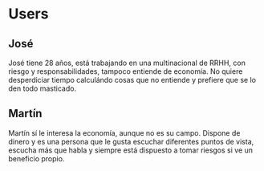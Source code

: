 # Users
## José
José tiene 28 años, está trabajando en una multinacional de RRHH, con riesgo y responsabilidades, tampoco entiende de economía. No quiere desperdiciar tiempo calculándo cosas que no entiende y prefiere que se lo den todo masticado.

## Martín
Martín sí le interesa la economía, aunque no es su campo. Dispone de dinero y es una persona que le gusta escuchar diferentes puntos de vista, escucha más que habla y siempre está dispuesto a tomar riesgos si ve un beneficio propio.
